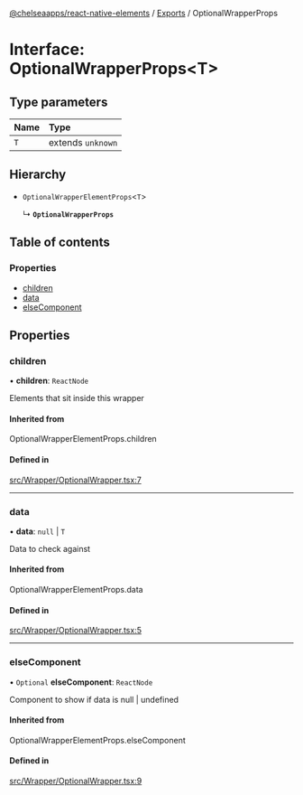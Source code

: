[@chelseaapps/react-native-elements](../README.md) / [Exports](../modules.md) / OptionalWrapperProps

# Interface: OptionalWrapperProps<T\>

## Type parameters

| Name | Type |
| :------ | :------ |
| `T` | extends `unknown` |

## Hierarchy

- `OptionalWrapperElementProps`<`T`\>

  ↳ **`OptionalWrapperProps`**

## Table of contents

### Properties

- [children](OptionalWrapperProps.md#children)
- [data](OptionalWrapperProps.md#data)
- [elseComponent](OptionalWrapperProps.md#elsecomponent)

## Properties

### children

• **children**: `ReactNode`

Elements that sit inside this wrapper

#### Inherited from

OptionalWrapperElementProps.children

#### Defined in

[src/Wrapper/OptionalWrapper.tsx:7](https://github.com/chelsea-apps/react-native-elements/blob/0b9d864/src/Wrapper/OptionalWrapper.tsx#L7)

___

### data

• **data**: ``null`` \| `T`

Data to check against

#### Inherited from

OptionalWrapperElementProps.data

#### Defined in

[src/Wrapper/OptionalWrapper.tsx:5](https://github.com/chelsea-apps/react-native-elements/blob/0b9d864/src/Wrapper/OptionalWrapper.tsx#L5)

___

### elseComponent

• `Optional` **elseComponent**: `ReactNode`

Component to show if data is null | undefined

#### Inherited from

OptionalWrapperElementProps.elseComponent

#### Defined in

[src/Wrapper/OptionalWrapper.tsx:9](https://github.com/chelsea-apps/react-native-elements/blob/0b9d864/src/Wrapper/OptionalWrapper.tsx#L9)
